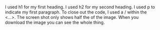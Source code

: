 


I used h1 for my first heading. I used  h2 for my second heading. I used  p to indicate my first paragraph. To close out the code, I used a / within the <...>. The screen shot only shows half the of the image. When you download the image you can see the whole thing.
  
